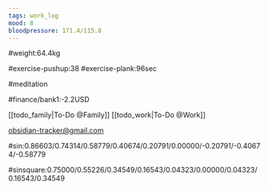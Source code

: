 ```yaml
---
tags: work_log
mood: 8
bloodpressure: 171.4/115.8
---
```


#weight:64.4kg

#exercise-pushup:38
#exercise-plank:96sec

#meditation



#finance/bank1:-2.2USD

[[todo_family|To-Do @Family]]
[[todo_work|To-Do @Work]]

obsidian-tracker@gmail.com


#sin:0.86603/0.74314/0.58779/0.40674/0.20791/0.00000/-0.20791/-0.40674/-0.58779

#sinsquare:0.75000/0.55226/0.34549/0.16543/0.04323/0.00000/0.04323/0.16543/0.34549

